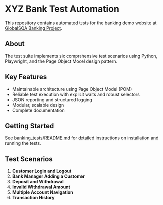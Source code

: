 # XYZ Bank Test Automation

This repository contains automated tests for the banking demo website at [GlobalSQA Banking Project](https://www.globalsqa.com/angularJs-protractor/BankingProject/#/login).

## About

The test suite implements six comprehensive test scenarios using Python, Playwright, and the Page Object Model design pattern.

## Key Features

- Maintainable architecture using Page Object Model (POM)
- Reliable test execution with explicit waits and robust selectors
- JSON reporting and structured logging
- Modular, scalable design
- Complete documentation

## Getting Started

See [banking_tests/README.md](banking_tests/README.md) for detailed instructions on installation and running the tests.

## Test Scenarios

1. **Customer Login and Logout**
2. **Bank Manager Adding a Customer**
3. **Deposit and Withdrawal**
4. **Invalid Withdrawal Amount**
5. **Multiple Account Navigation**
6. **Transaction History**